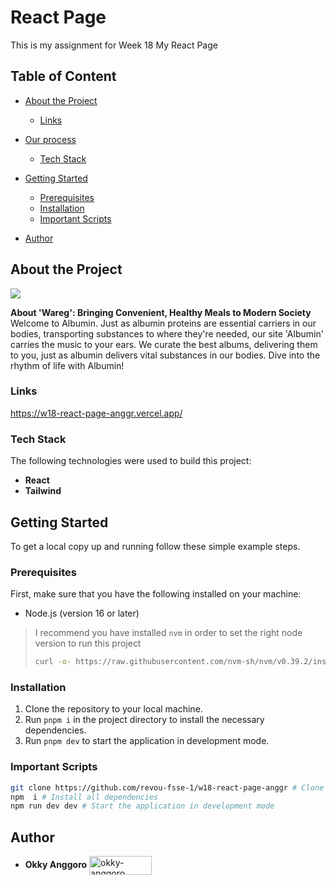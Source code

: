 # React Page

This is my assignment for Week 18 My React Page

## Table of Content

- [About the Project](#about-the-project)

  - [Links](#Links)

- [Our process](#Our-process)

  - [Tech Stack](#tech-stack)

- [Getting Started](#getting-started)
  - [Prerequisites](#prerequisites)
  - [Installation](#installation)
  - [Important Scripts](#important-scripts)
- [Author](#author)

## About the Project

![](https://res.cloudinary.com/djudfrj8s/image/upload/v1686321984/week-18/Albumin_anbsej.png)

**About 'Wareg': Bringing Convenient, Healthy Meals to Modern Society**  
Welcome to Albumin. Just as albumin proteins are essential carriers in our bodies, transporting substances to where they're needed, our site 'Albumin' carries the music to your ears. We curate the best albums, delivering them to you, just as albumin delivers vital substances in our bodies. Dive into the rhythm of life with Albumin!

### Links
https://w18-react-page-anggr.vercel.app/
### Tech Stack

The following technologies were used to build this project:

- **React**
- **Tailwind**

## Getting Started

To get a local copy up and running follow these simple example steps.

### Prerequisites

First, make sure that you have the following installed on your machine:

- Node.js (version 16 or later)

> I recommend you have installed `nvm` in order to set the right node version to run this project
>
> ```sh
> curl -o- https://raw.githubusercontent.com/nvm-sh/nvm/v0.39.2/install.sh | bash
> ```

### Installation

1. Clone the repository to your local machine.
1. Run `pnpm i` in the project directory to install the necessary dependencies.
1. Run `pnpm dev` to start the application in development mode.

### Important Scripts

```sh
git clone https://github.com/revou-fsse-1/w18-react-page-anggr # Clone the repository
npm  i # Install all dependencies
npm run dev dev # Start the application in development mode
```

## Author

- **Okky Anggoro**
  <a href="https://github.com/anggr" target="blank"><img align="center" src="https://img.shields.io/badge/GitHub-100000?style=for-the-badge&logo=github&logoColor=white" alt="okky-anggoro" height="30" width="100" /></a>

